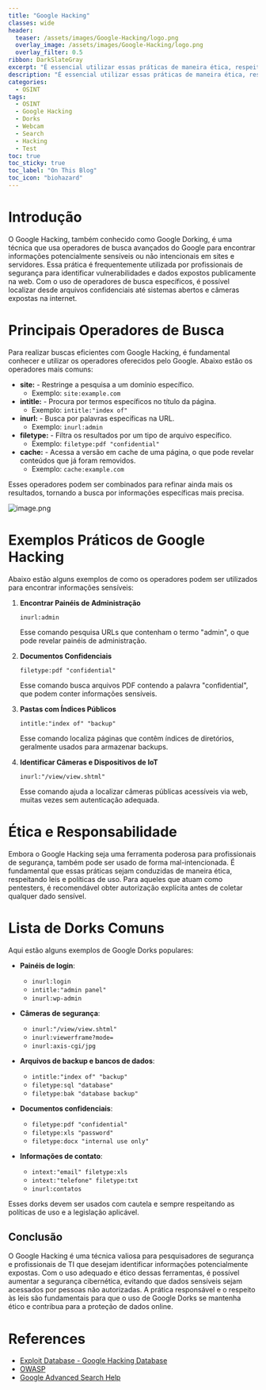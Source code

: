 ```yaml
---
title: "Google Hacking"
classes: wide
header:
  teaser: /assets/images/Google-Hacking/logo.png
  overlay_image: /assets/images/Google-Hacking/logo.png
  overlay_filter: 0.5
ribbon: DarkSlateGray
excerpt: "É essencial utilizar essas práticas de maneira ética, respeitando leis e políticas de uso."
description: "É essencial utilizar essas práticas de maneira ética, respeitando leis e políticas de uso."
categories:
  - OSINT
tags:
  - OSINT
  - Google Hacking
  - Dorks
  - Webcam
  - Search
  - Hacking
  - Test
toc: true
toc_sticky: true
toc_label: "On This Blog"
toc_icon: "biohazard"
---
```

# Introdução
O Google Hacking, também conhecido como Google Dorking, é uma técnica que usa operadores de busca avançados do Google para encontrar informações potencialmente sensíveis ou não intencionais em sites e servidores. Essa prática é frequentemente utilizada por profissionais de segurança para identificar vulnerabilidades e dados expostos publicamente na web. Com o uso de operadores de busca específicos, é possível localizar desde arquivos confidenciais até sistemas abertos e câmeras expostas na internet.

# Principais Operadores de Busca
Para realizar buscas eficientes com Google Hacking, é fundamental conhecer e utilizar os operadores oferecidos pelo Google. Abaixo estão os operadores mais comuns:

- **site:** - Restringe a pesquisa a um domínio específico.
  - Exemplo: `site:example.com`
- **intitle:** - Procura por termos específicos no título da página.
  - Exemplo: `intitle:"index of"`
- **inurl:** - Busca por palavras específicas na URL.
  - Exemplo: `inurl:admin`
- **filetype:** - Filtra os resultados por um tipo de arquivo específico.
  - Exemplo: `filetype:pdf "confidential"`
- **cache:** - Acessa a versão em cache de uma página, o que pode revelar conteúdos que já foram removidos.
  - Exemplo: `cache:example.com`

Esses operadores podem ser combinados para refinar ainda mais os resultados, tornando a busca por informações específicas mais precisa.

![image.png](/assets/images/Vidar-Stealer-Camapign/1.png)

# Exemplos Práticos de Google Hacking
Abaixo estão alguns exemplos de como os operadores podem ser utilizados para encontrar informações sensíveis:

1. **Encontrar Painéis de Administração**
   ```plaintext
   inurl:admin
   ```
   Esse comando pesquisa URLs que contenham o termo "admin", o que pode revelar painéis de administração.

2. **Documentos Confidenciais**
   ```plaintext
   filetype:pdf "confidential"
   ```
   Esse comando busca arquivos PDF contendo a palavra "confidential", que podem conter informações sensíveis.

3. **Pastas com Índices Públicos**
   ```plaintext
   intitle:"index of" "backup"
   ```
   Esse comando localiza páginas que contêm índices de diretórios, geralmente usados para armazenar backups.

4. **Identificar Câmeras e Dispositivos de IoT**
   ```plaintext
   inurl:"/view/view.shtml"
   ```
   Esse comando ajuda a localizar câmeras públicas acessíveis via web, muitas vezes sem autenticação adequada.

# Ética e Responsabilidade
Embora o Google Hacking seja uma ferramenta poderosa para profissionais de segurança, também pode ser usado de forma mal-intencionada. É fundamental que essas práticas sejam conduzidas de maneira ética, respeitando leis e políticas de uso. Para aqueles que atuam como pentesters, é recomendável obter autorização explícita antes de coletar qualquer dado sensível.

# Lista de Dorks Comuns
Aqui estão alguns exemplos de Google Dorks populares:

- **Painéis de login**:
  - `inurl:login`
  - `intitle:"admin panel"`
  - `inurl:wp-admin`

- **Câmeras de segurança**:
  - `inurl:"/view/view.shtml"`
  - `inurl:viewerframe?mode=`
  - `inurl:axis-cgi/jpg`

- **Arquivos de backup e bancos de dados**:
  - `intitle:"index of" "backup"`
  - `filetype:sql "database"`
  - `filetype:bak "database backup"`

- **Documentos confidenciais**:
  - `filetype:pdf "confidential"`
  - `filetype:xls "password"`
  - `filetype:docx "internal use only"`

- **Informações de contato**:
  - `intext:"email" filetype:xls`
  - `intext:"telefone" filetype:txt`
  - `inurl:contatos`

Esses dorks devem ser usados com cautela e sempre respeitando as políticas de uso e a legislação aplicável.

## Conclusão
O Google Hacking é uma técnica valiosa para pesquisadores de segurança e profissionais de TI que desejam identificar informações potencialmente expostas. Com o uso adequado e ético dessas ferramentas, é possível aumentar a segurança cibernética, evitando que dados sensíveis sejam acessados por pessoas não autorizadas. A prática responsável e o respeito às leis são fundamentais para que o uso de Google Dorks se mantenha ético e contribua para a proteção de dados online.

# References
- [Exploit Database - Google Hacking Database](https://exploit-db.com/google-hacking-database)
- [OWASP](https://owasp.org)
- [Google Advanced Search Help](https://support.google.com)

